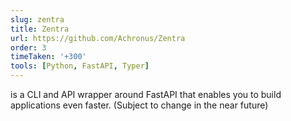 ```yaml
---
slug: zentra
title: Zentra
url: https://github.com/Achronus/Zentra
order: 3
timeTaken: '+300'
tools: [Python, FastAPI, Typer]
---
```

is a CLI and API wrapper around FastAPI that enables you to build applications even faster. (Subject to change in the near future)
